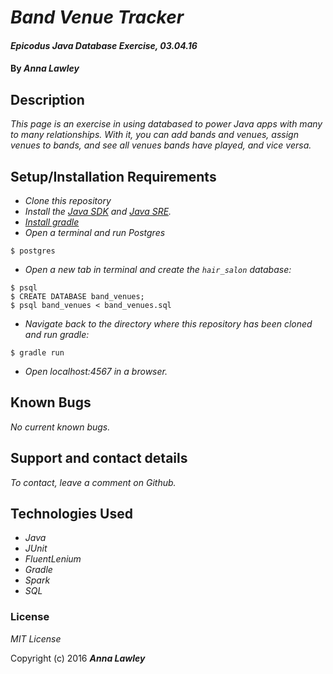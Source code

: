 # _Band Venue Tracker_

#### _Epicodus Java Database Exercise, 03.04.16_

#### By _**Anna Lawley**_

## Description

_This page is an exercise in using databased to power Java apps with many to many relationships. With it, you can add bands and venues, assign venues to bands, and see all venues bands have played, and vice versa._

## Setup/Installation Requirements

* _Clone this repository_
* _Install the [Java SDK](http://www.oracle.com/technetwork/java/javase/downloads/jdk8-downloads-2133151.html) and [Java SRE](http://www.java.com/en/)._
* _[Install gradle](http://codetutr.com/2013/03/23/how-to-install-gradle/)_
* _Open a terminal and run Postgres_
```
$ postgres
```
* _Open a new tab in terminal and create the `hair_salon` database:_
```
$ psql
$ CREATE DATABASE band_venues;
$ psql band_venues < band_venues.sql
```
* _Navigate back to the directory where this repository has been cloned and run gradle:_
```
$ gradle run
```
* _Open localhost:4567 in a browser._

## Known Bugs

_No current known bugs._

## Support and contact details

_To contact, leave a comment on Github._

## Technologies Used

* _Java_
* _JUnit_
* _FluentLenium_
* _Gradle_
* _Spark_
* _SQL_

### License

*MIT License*

Copyright (c) 2016 **_Anna Lawley_**
